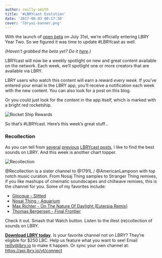 ```yaml
---
author: reilly-smith
title: '#LBRYcast Evolution'
date: '2017-08-03 00:17:30'
cover: 'lbryui-banner.png'
---
```


With the launch of [open beta](https://lbry.io/news/popup-open-beta) on July 31st, we’re officially entering LBRY Year Two. So we figured it was time to update #LBRYcast as well.

*(Haven’t grabbed the beta yet? Do it [here](https://lbry.io/get).)*

LBRYcast will now be a weekly spotlight on new and great content available on the network. Each week, we’ll spotlight one or more creators that are available via LBRY.

LBRY users who watch this content will earn a reward *every week*. If you’ve entered your email in the LBRY app, you’ll receive a notification each week with the new content. You can also look for a post on this blog.

Or you could just look for the content in the app itself, which is marked with a bright red rocketship.

![Rocket Ship Rewards](https://spee.ch/rocketrewards/1425bd9841979da693a5812bcfb811f700f1c57a.PNG)


So that’s #LBRYcast. Here’s this week’s great stuff…

### Recollection


As you can tell from [several](https://lbry.io/news/slav) [previous](https://lbry.io/news/whoiscapital) [LBRYcast posts](https://lbry.io/news/acousticlabs), I like to find the best sounds on LBRY. And this week is another chart topper.

![Recollection](/img/news/recollection-inline.jpg)

@Recollection is a sister channel to @1791L / @AmericanLampoon with top notch music curation. From Nosaj Thing samples to Stranger Thing remixes, if you like mashups of cinematic soundscapes and chillwave remixes, this is the channel for you. Some of my favorites include:

- [Glocque - Slitted](lbry://rec-KFTZC3z4s-0)
- [Nosaj Thing - Aquarium](lbry://rec-KKMHHwCwZLU)
- [Max Richter - On The Nature Of Daylight (Euterpia Remix)](lbry://rec-7OG5Zb1s8Gc)
- [Thomas Bergersen - Final Frontier](lbry://rec-wL1MDPW-HSk)

Check it out. Smash that Watch button. Listen to the illest (re)collection of sounds on LBRY.

**[Download LBRY today](https://lbry.io/get)**. Is your favorite channel not on LBRY? They’re eligible for $250 LBC. Help us feature what you want to see! Email reilly@lbry.io to make it happen. Or sync your own channel at: https://api.lbry.io/yt/connect
